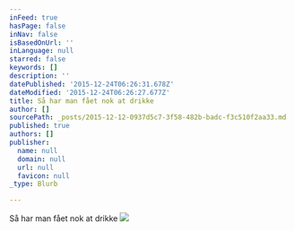 ```yaml
---
inFeed: true
hasPage: false
inNav: false
isBasedOnUrl: ''
inLanguage: null
starred: false
keywords: []
description: ''
datePublished: '2015-12-24T06:26:31.678Z'
dateModified: '2015-12-24T06:26:27.677Z'
title: Så har man fået nok at drikke
author: []
sourcePath: _posts/2015-12-12-0937d5c7-3f58-482b-badc-f3c510f2aa33.md
published: true
authors: []
publisher:
  name: null
  domain: null
  url: null
  favicon: null
_type: Blurb

---
```

Så har man fået nok at drikke
![](https://s3-us-west-2.amazonaws.com/the-grid-img/p/85c942ccc277fa5101324a8f39f8f192e1f8de54.jpg)